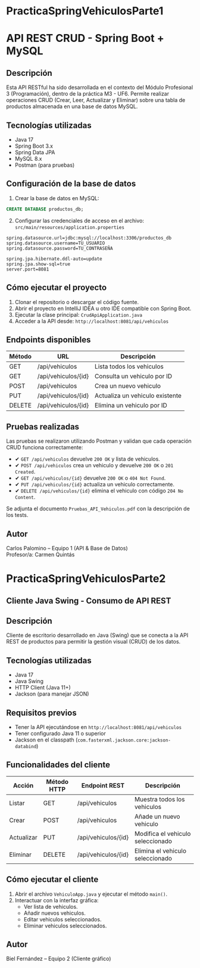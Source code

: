 # PracticaSpringVehiculosParte1

# API REST CRUD - Spring Boot + MySQL

## Descripción
Esta API RESTful ha sido desarrollada en el contexto del Módulo Profesional 3 (Programación), dentro de la práctica M3 - UF6. Permite realizar operaciones CRUD (Crear, Leer, Actualizar y Eliminar) sobre una tabla de productos almacenada en una base de datos MySQL.

## Tecnologías utilizadas
- Java 17
- Spring Boot 3.x
- Spring Data JPA
- MySQL 8.x
- Postman (para pruebas)

## Configuración de la base de datos

1. Crear la base de datos en MySQL:
```sql
CREATE DATABASE productos_db;
```

2. Configurar las credenciales de acceso en el archivo:
`src/main/resources/application.properties`

```
spring.datasource.url=jdbc:mysql://localhost:3306/productos_db
spring.datasource.username=TU_USUARIO
spring.datasource.password=TU_CONTRASEÑA

spring.jpa.hibernate.ddl-auto=update
spring.jpa.show-sql=true
server.port=8081
```

## Cómo ejecutar el proyecto

1. Clonar el repositorio o descargar el código fuente.
2. Abrir el proyecto en IntelliJ IDEA u otro IDE compatible con Spring Boot.
3. Ejecutar la clase principal: `CrudApiApplication.java`
4. Acceder a la API desde: `http://localhost:8081/api/vehiculos`

## Endpoints disponibles

| Método | URL                          | Descripción                    |
|--------|------------------------------|--------------------------------|
| GET    | /api/vehiculos               | Lista todos los vehiculos      |
| GET    | /api/vehiculos/{id}          | Consulta un vehiculo por ID    |
| POST   | /api/vehiculos               | Crea un nuevo vehiculo         |
| PUT    | /api/vehiculos/{id}          | Actualiza un vehiculo existente|
| DELETE | /api/vehiculos/{id}          | Elimina un vehiculo por ID     |

## Pruebas realizadas

Las pruebas se realizaron utilizando Postman y validan que cada operación CRUD funciona correctamente:

- ✔ `GET /api/vehiculos` devuelve `200 OK` y lista de vehiculos.
- ✔ `POST /api/vehiculos` crea un vehiculo y devuelve `200 OK` o `201 Created`.
- ✔ `GET /api/vehiculos/{id}` devuelve `200 OK` o `404 Not Found`.
- ✔ `PUT /api/vehiculos/{id}` actualiza un vehiculo correctamente.
- ✔ `DELETE /api/vehiculos/{id}` elimina el vehiculo con código `204 No Content`.

Se adjunta el documento `Pruebas_API_Vehiculos.pdf` con la descripción de los tests.

## Autor
Carlos Palomino – Equipo 1 (API & Base de Datos)  
Profesor/a: Carmen Quintás



# PracticaSpringVehiculosParte2

## Cliente Java Swing - Consumo de API REST

## Descripción
Cliente de escritorio desarrollado en Java (Swing) que se conecta a la API REST de productos para permitir la gestión visual (CRUD) de los datos.

## Tecnologías utilizadas
- Java 17
- Java Swing
- HTTP Client (Java 11+)
- Jackson (para manejar JSON)

## Requisitos previos
- Tener la API ejecutándose en `http://localhost:8081/api/vehiculos`
- Tener configurado Java 11 o superior
- Jackson en el classpath (`com.fasterxml.jackson.core:jackson-databind`)

## Funcionalidades del cliente

| Acción     | Método HTTP | Endpoint REST                | Descripción                            |
|------------|-------------|------------------------------|----------------------------------------|
| Listar     | GET         | /api/vehiculos               | Muestra todos los vehiculos            |
| Crear      | POST        | /api/vehiculos               | Añade un nuevo vehiculo                |
| Actualizar | PUT         | /api/vehiculos/{id}          | Modifica el vehiculo seleccionado      |
| Eliminar   | DELETE      | /api/vehiculos/{id}          | Elimina el vehiculo seleccionado       |

## Cómo ejecutar el cliente

1. Abrir el archivo `VehiculoApp.java` y ejecutar el método `main()`.
2. Interactuar con la interfaz gráfica:
   - Ver lista de vehiculos.
   - Añadir nuevos vehiculos.
   - Editar vehiculos seleccionados.
   - Eliminar vehiculos seleccionados.

## Autor
Biel Fernández – Equipo 2 (Cliente gráfico)

